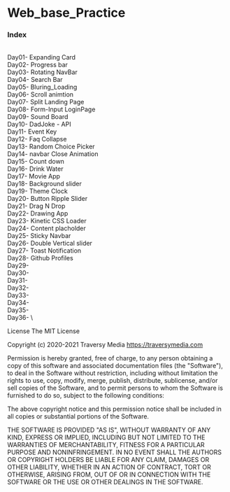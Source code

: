 # Web_base_Practice
 
### Index
\
Day01- Expanding Card
\
Day02- Progress bar
\
Day03- Rotating NavBar
\
Day04- Search Bar
\
Day05- Bluring_Loading
\
Day06- Scroll animtion
\
Day07- Split Landing Page
\
Day08- Form-Input LoginPage
\
Day09- Sound Board
\
Day10- DadJoke - API
\
Day11- Event Key
\
Day12- Faq Collapse
\
Day13- Random Choice Picker
\
Day14- navbar Close Animation
\
Day15- Count down
\
Day16- Drink Water
\
Day17- Movie App
\
Day18- Background slider
\
Day19- Theme Clock
\
Day20- Button Ripple Slider
\
Day21- Drag N Drop
\
Day22- Drawing App
\
Day23- Kinetic CSS Loader
\
Day24- Content placholder
\
Day25- Sticky Navbar
\
Day26- Double Vertical slider
\
Day27- Toast Notification
\
Day28- Github Profiles
\
Day29- 
\
Day30-
\
Day31- 
\
Day32- 
\
Day33- 
\
Day34- 
\
Day35- 
\
Day36- 
\



License
The MIT License

Copyright (c) 2020-2021 Traversy Media https://traversymedia.com

Permission is hereby granted, free of charge, to any person obtaining a copy of this software and associated documentation files (the "Software"), to deal in the Software without restriction, including without limitation the rights to use, copy, modify, merge, publish, distribute, sublicense, and/or sell copies of the Software, and to permit persons to whom the Software is furnished to do so, subject to the following conditions:

The above copyright notice and this permission notice shall be included in all copies or substantial portions of the Software.

THE SOFTWARE IS PROVIDED "AS IS", WITHOUT WARRANTY OF ANY KIND, EXPRESS OR IMPLIED, INCLUDING BUT NOT LIMITED TO THE WARRANTIES OF MERCHANTABILITY, FITNESS FOR A PARTICULAR PURPOSE AND NONINFRINGEMENT. IN NO EVENT SHALL THE AUTHORS OR COPYRIGHT HOLDERS BE LIABLE FOR ANY CLAIM, DAMAGES OR OTHER LIABILITY, WHETHER IN AN ACTION OF CONTRACT, TORT OR OTHERWISE, ARISING FROM, OUT OF OR IN CONNECTION WITH THE SOFTWARE OR THE USE OR OTHER DEALINGS IN THE SOFTWARE.

